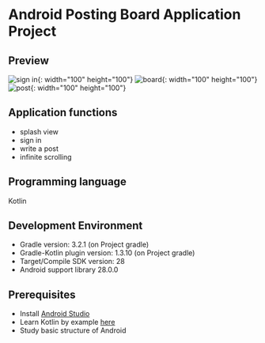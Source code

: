 # Android Posting Board Application Project
## Preview
![sign in](https://cdn.bkshin.com/github/venn-sign_in.jpg){: width="100" height="100"}
![board](https://cdn.bkshin.com/github/venn-board.jpg){: width="100" height="100"}
![post](https://cdn.bkshin.com/github/venn-write_post.jpg){: width="100" height="100"}
## Application functions
 - splash view
 - sign in
 - write a post
 - infinite scrolling 
## Programming language
Kotlin
## Development Environment
 - Gradle version: 3.2.1 (on Project gradle)
 - Gradle-Kotlin plugin version: 1.3.10 (on Project gradle)
 - Target/Compile SDK version: 28
 - Android support library 28.0.0
## Prerequisites
 - Install [Android Studio](https://developer.android.com/studio)
 - Learn Kotlin by example [here](https://play.kotlinlang.org/byExample/01_introduction/01_Hello%20world)
 - Study basic structure of Android
